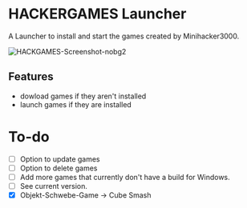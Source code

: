 # HACKERGAMES Launcher

A Launcher to install and start the games created by Minihacker3000.

![HACKGAMES-Screenshot-nobg2](https://github.com/user-attachments/assets/04016300-3a33-4249-b5b9-212f4f448604)

## Features
- dowload games if they aren't installed
- launch games if they are installed

# To-do
- [ ] Option to update games
- [ ] Option to delete games
- [ ] Add more games that currently don't have a build for Windows.
- [ ] See current version.
- [x] Objekt-Schwebe-Game -> Cube Smash
